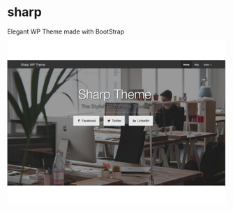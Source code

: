 # sharp
Elegant WP Theme made with BootStrap

<img src="https://github.com/ahlgren1234/sharp/blob/master/screenshot.png?raw=true" width="500px" />
